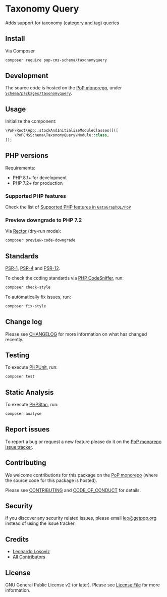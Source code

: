# Taxonomy Query

<!--
[![Build Status][ico-travis]][link-travis]
[![Quality Score][ico-code-quality]][link-code-quality]
[![Software License][ico-license]](LICENSE.md)
[![Latest Version on Packagist][ico-version]][link-packagist]
[![Coverage Status][ico-scrutinizer]][link-scrutinizer]
[![Total Downloads][ico-downloads]][link-downloads]
-->

Adds support for taxonomy (category and tag) queries

## Install

Via Composer

``` bash
composer require pop-cms-schema/taxonomyquery
```

## Development

The source code is hosted on the [PoP monorepo](https://github.com/GatoGraphQL/PoP), under [`Schema/packages/taxonomyquery`](https://github.com/GatoGraphQL/PoP/tree/master/layers/Schema/packages/taxonomyquery).

## Usage

Initialize the component:

``` php
\PoP\Root\App::stockAndInitializeModuleClasses([([
    \PoPCMSSchema\TaxonomyQuery\Module::class,
]);
```

## PHP versions

Requirements:

- PHP 8.1+ for development
- PHP 7.2+ for production

### Supported PHP features

Check the list of [Supported PHP features in `GatoGraphQL/PoP`](https://github.com/GatoGraphQL/PoP/blob/master/docs/supported-php-features.md)

### Preview downgrade to PHP 7.2

Via [Rector](https://github.com/rectorphp/rector) (dry-run mode):

```bash
composer preview-code-downgrade
```

## Standards

[PSR-1](https://www.php-fig.org/psr/psr-1), [PSR-4](https://www.php-fig.org/psr/psr-4) and [PSR-12](https://www.php-fig.org/psr/psr-12).

To check the coding standards via [PHP CodeSniffer](https://github.com/squizlabs/PHP_CodeSniffer), run:

``` bash
composer check-style
```

To automatically fix issues, run:

``` bash
composer fix-style
```

## Change log

Please see [CHANGELOG](CHANGELOG.md) for more information on what has changed recently.

## Testing

To execute [PHPUnit](https://phpunit.de/), run:

``` bash
composer test
```

## Static Analysis

To execute [PHPStan](https://github.com/phpstan/phpstan), run:

``` bash
composer analyse
```

## Report issues

To report a bug or request a new feature please do it on the [PoP monorepo issue tracker](https://github.com/GatoGraphQL/PoP/issues).

## Contributing

We welcome contributions for this package on the [PoP monorepo](https://github.com/GatoGraphQL/PoP) (where the source code for this package is hosted).

Please see [CONTRIBUTING](CONTRIBUTING.md) and [CODE_OF_CONDUCT](CODE_OF_CONDUCT.md) for details.

## Security

If you discover any security related issues, please email leo@getpop.org instead of using the issue tracker.

## Credits

- [Leonardo Losoviz][link-author]
- [All Contributors][link-contributors]

## License

GNU General Public License v2 (or later). Please see [License File](LICENSE.md) for more information.

[ico-version]: https://img.shields.io/packagist/v/pop-cms-schema/taxonomyquery.svg?style=flat-square
[ico-license]: https://img.shields.io/badge/license-GPLv2-brightgreen.svg?style=flat-square
[ico-travis]: https://img.shields.io/travis/pop-cms-schema/taxonomyquery/master.svg?style=flat-square
[ico-scrutinizer]: https://img.shields.io/scrutinizer/coverage/g/pop-cms-schema/taxonomyquery.svg?style=flat-square
[ico-code-quality]: https://img.shields.io/scrutinizer/g/pop-cms-schema/taxonomyquery.svg?style=flat-square
[ico-downloads]: https://img.shields.io/packagist/dt/pop-cms-schema/taxonomyquery.svg?style=flat-square

[link-packagist]: https://packagist.org/packages/pop-cms-schema/taxonomyquery
[link-travis]: https://travis-ci.org/pop-cms-schema/taxonomyquery
[link-scrutinizer]: https://scrutinizer-ci.com/g/pop-cms-schema/taxonomyquery/code-structure
[link-code-quality]: https://scrutinizer-ci.com/g/pop-cms-schema/taxonomyquery
[link-downloads]: https://packagist.org/packages/pop-cms-schema/taxonomyquery
[link-author]: https://github.com/leoloso
[link-contributors]: ../../../../../../contributors
